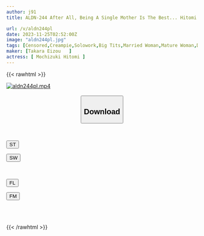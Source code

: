 ```yaml
---
author: j91
title: ALDN-244 After All, Being A Single Mother Is The Best... Hitomi Mochizuki

url: /v/aldn244pl
date: 2023-11-25T02:52:00Z
image: "aldn244pl.jpg"
tags: [Censored,Creampie,Solowork,Big Tits,Married Woman,Mature Woman,Drama	 ]
maker: [Takara Eizou   ]
actress: [ Mochizuki Hitomi ]
---
```



{{< rawhtml >}}

<div class="video" data-videoid="PXJZ3Xj6WQH0VWq">
    <a href="javascript:;">
        <img src="/v/aldn244pl/aldn244pl.jpg" width="WIDTH" height="HEIGHT" alt="aldn244pl.mp4" loading="lazy">
    </a>
</div>

<script type="text/javascript" src="https://j91.asia/asset/on-demand-st.js"></script>

<br>
  <link rel="stylesheet" href="https://j91.asia/asset/bs5.css">
  
  <center>
  <button class="btn btn-primary" type="button" data-bs-toggle="collapse" data-bs-target=".multi-collapse" aria-expanded="false" aria-controls="multiCollapseExample1 multiCollapseExample2"><h2>Download</h2></button></center>
</p>
<div class="row">
  <div class="col">
    <div class="collapse multi-collapse" id="multiCollapseExample1">
      <div class="card card-body">
	      	      <br>
<div class="buttons">  
<p><a href="https://streamtape.to/v/PXJZ3Xj6WQH0VWq" target="_blank"><button class="btn-hover color-3"><i class="fa fa-download"></i> ST</button></a></p>
<p><a href="https://flaswish.com/2ls7plozm1pl" target="_blank"><button class="btn-hover color-2"><i class="fa fa-download"></i> SW</button></a></p></div>
    </div>
  </div>
</div>
  <div class="col">
    <div class="collapse multi-collapse" id="multiCollapseExample2">
      <div class="card card-body">
	      <br>
<div class="buttons">
<p><a href="javascript:;" target="_blank"><button class="btn-hover color-9"><i class="fa fa-download"></i> FL</button></a></p>
<p><a href="javascript:;" target="_blank"><button class="btn-hover color-8"><i class="fa fa-download"></i> FM</button></a></p></div>
<br><br>
      </div>
    </div>
  </div>
</div>

{{< /rawhtml >}}
